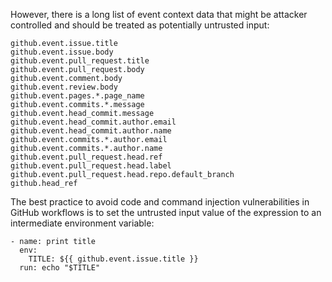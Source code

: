However, there is a long list of event context data that might be attacker controlled and should be treated as potentially untrusted input:
```
github.event.issue.title
github.event.issue.body
github.event.pull_request.title
github.event.pull_request.body
github.event.comment.body
github.event.review.body
github.event.pages.*.page_name
github.event.commits.*.message
github.event.head_commit.message
github.event.head_commit.author.email
github.event.head_commit.author.name
github.event.commits.*.author.email
github.event.commits.*.author.name
github.event.pull_request.head.ref
github.event.pull_request.head.label
github.event.pull_request.head.repo.default_branch
github.head_ref
```

The best practice to avoid code and command injection vulnerabilities in GitHub workflows is to set the untrusted input value of the expression to an intermediate environment variable:
```
- name: print title
  env:
    TITLE: ${{ github.event.issue.title }}
  run: echo "$TITLE"
```